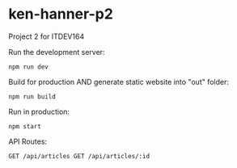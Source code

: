 # ken-hanner-p2
Project 2 for ITDEV164


Run the development server:

    npm run dev
    
Build for production AND generate static website into "out" folder: 
  
    npm run build

Run in production:
    
    npm start

API Routes:

    GET /api/articles GET /api/articles/:id
